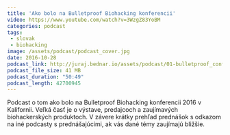 ```yaml
---
title: 'Ako bolo na Bulletproof Biohacking konferencii'
video: https://www.youtube.com/watch?v=3WzgZ83YoBM
categories: podcast
tags:
 - slovak
 - biohacking
image: /assets/podcast/podcast_cover.jpg
date: 2016-10-28
podcast_link: http://juraj.bednar.io/assets/podcast/01-bulletproof_conference-2016.mp3
podcast_file_size: 41 MB
podcast_duration: "50:49"
podcast_length: 42700945
---
```


Podcast o tom ako bolo na Bulletproof Biohacking konferencii 2016 v
Kalifornii. Veľká časť je o výstave, predajcoch a zaujímavých biohackerských produktoch. V
závere krátky prehľad prednášok s odkazom na iné podcasty s
prednášajúcimi, ak vás dané témy zaujímajú bližšie. 
